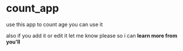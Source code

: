 # count_app
 use this app to count age 
 you can use it 
 
 
 also if you add it or edit it let me know please so i can **learn more from you'll**
